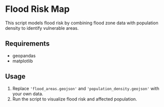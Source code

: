 # Flood Risk Map

This script models flood risk by combining flood zone data with population density to identify vulnerable areas.

## Requirements

- geopandas
- matplotlib

## Usage

1. Replace `'flood_areas.geojson'` and `'population_density.geojson'` with your own data.
2. Run the script to visualize flood risk and affected population.
